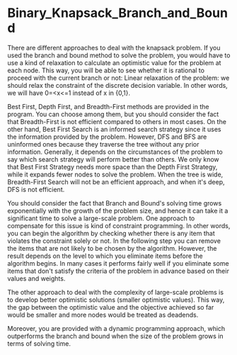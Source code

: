 # Binary_Knapsack_Branch_and_Bound
There are different approaches to deal with the knapsack problem. 
If you used the branch and bound method to solve the problem, you would have to use a kind of relaxation to calculate an optimistic value for the problem at each node. This way, you will be able to see whether it is rational to proceed with the current branch or not:
Linear relaxation of the problem: we should relax the constraint of the discrete decision variable. In other words, we will have 0=<x<=1 instead of x in {0,1}.

Best First, Depth First, and Breadth-First methods are provided in the program. You can choose among them, but you should consider the fact that Breadth-First is not efficient compared to others in most cases. On the other hand, Best First Search is an informed search strategy since it uses the information provided by the problem. However, DFS and BFS are uninformed ones because they traverse the tree without any prior information. Generally, it depends on the circumstances of the problem to say which search strategy will perform better than others. We only know that Best First Strategy needs more space than the Depth First Strategy, while it expands fewer nodes to solve the problem. When the tree is wide, Breadth-First Search will not be an efficient approach, and when it's deep, DFS is not efficient.

You should consider the fact that Branch and Bound's solving time grows exponentially with the growth of the problem size, and hence it can take it a significant time to solve a large-scale problem. One approach to compensate for this issue is kind of constraint programming. In other words, you can begin the algorithm by checking whether there is any item that violates the constraint solely or not. In the following step you can remove the items that are not likely to be chosen by the algorithm. However, the result depends on the level to which you eliminate items before the algorithm begins. In many cases it performs fairly well if you eliminate some items that don't satisfy the criteria of the problem in advance based on their values and weights.

The other approach to deal with the complexity of large-scale problems is to develop better optimistic solutions (smaller optimistic values). This way, the gap between the optimistic value and the objective achieved so far would be smaller and more nodes would be treated as deadends.

Moreover, you are provided with a dynamic programming approach, which outperforms the branch and bound when the size of the problem grows in terms of solving time.
